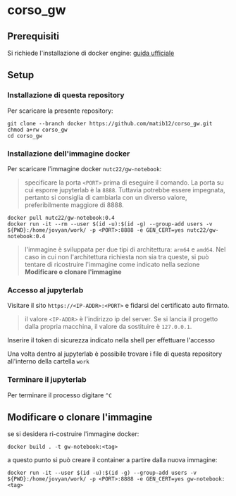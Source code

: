 # corso_gw

## Prerequisiti

Si richiede l'installazione di docker engine: [guida ufficiale](https://docs.docker.com/engine/install/)

## Setup

### Installazione di questa repository

Per scaricare la presente repository:
```shell
git clone --branch docker https://github.com/matib12/corso_gw.git 
chmod a+rw corso_gw
cd corso_gw
```
### Installazione dell'immagine docker

Per scaricare l'immagine docker `nutc22/gw-notebook`:
>  specificare la porta `<PORT>` prima di eseguire il comando. La porta su cui esporre jupyterlab è la `8888`. Tuttavia potrebbe essere impegnata, pertanto si consiglia di cambiarla con un diverso valore, preferibilmente maggiore di 8888.

```shell
docker pull nutc22/gw-notebook:0.4
docker run -it --rm --user $(id -u):$(id -g) --group-add users -v ${PWD}:/home/jovyan/work/ -p <PORT>:8888 -e GEN_CERT=yes nutc22/gw-notebook:0.4
```

> l'immagine è sviluppata per due tipi di architettura: `arm64` e `amd64`. Nel caso in cui non l'architettura richiesta non sia tra queste, si può tentare di ricostruire l'immagine come indicato nella sezione **Modificare o clonare l'immagine**
### Accesso al jupyterlab

Visitare il sito `https://<IP-ADDR>:<PORT>` e fidarsi del certificato auto firmato.
> il valore `<IP-ADDR>` è l'indirizzo ip del server. Se si lancia il progetto dalla propria macchina, il valore da sostituire è `127.0.0.1`.

Inserire il token di sicurezza indicato nella shell per effettuare l'accesso

Una volta dentro al jupyterlab è possibile trovare i file di questa repository all'interno della cartella `work`

### Terminare il jupyterlab

Per terminare il processo digitare `^C`


## Modificare o clonare l'immagine

se si desidera ri-costruire l'immagine docker:

```shell
docker build . -t gw-notebook:<tag>
```

a questo punto si può creare il container a partire dalla nuova immagine:
```shell
docker run -it --user $(id -u):$(id -g) --group-add users -v ${PWD}:/home/jovyan/work/ -p <PORT>:8888 -e GEN_CERT=yes gw-notebook:<tag>
```
